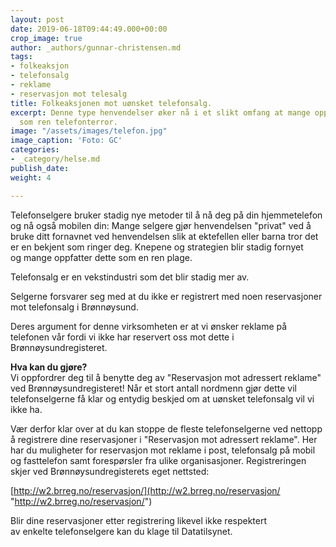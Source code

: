 ```yaml
---
layout: post
date: 2019-06-18T09:44:49.000+00:00
crop_image: true
author: _authors/gunnar-christensen.md
tags:
- folkeaksjon
- telefonsalg
- reklame
- reservasjon mot telesalg
title: Folkeaksjonen mot uønsket telefonsalg.
excerpt: Denne type henvendelser øker nå i et slikt omfang at mange oppfatter dette
  som ren telefonterror.
image: "/assets/images/telefon.jpg"
image_caption: 'Foto: GC'
categories:
- _category/helse.md
publish_date: 
weight: 4

---
```

Telefonselgere bruker stadig nye metoder til å nå deg på din hjemmetelefon og nå også mobilen din: Mange selgere gjør henvendelsen "privat" ved å bruke ditt fornavnet ved henvendelsen slik at ektefellen eller barna tror det er en bekjent som ringer deg. Knepene og strategien blir stadig fornyet  
og mange oppfatter dette som en ren plage.

Telefonsalg er en vekstindustri som det blir stadig mer av.

Selgerne forsvarer seg med at du ikke er registrert med noen reservasjoner mot telefonsalg i Brønnøysund.

Deres argument for denne virksomheten er at vi ønsker reklame på telefonen vår fordi vi ikke har reservert oss mot dette i Brønnøysundregisteret.

**Hva kan du gjøre?**  
Vi oppfordrer deg til å benytte deg av "Reservasjon mot adressert reklame" ved Brønnøysundregisteret! Når et stort antall nordmenn gjør dette vil telefonselgerne få klar og entydig beskjed om at uønsket telefonsalg vil vi ikke ha.

Vær derfor klar over at du kan stoppe de fleste telefonselgerne ved nettopp å registrere dine reservasjoner i "Reservasjon mot adressert reklame". Her har du muligheter for reservasjon mot reklame i post, telefonsalg på mobil og fasttelefon samt forespørsler fra ulike organisasjoner. Registreringen skjer ved Brønnøysundregisterets eget nettsted:

[http://w2.brreg.no/reservasjon/](http://w2.brreg.no/reservasjon/ "http://w2.brreg.no/reservasjon/")

Blir dine reservasjoner etter registrering likevel ikke respektert  
av enkelte telefonselgere kan du klage til Datatilsynet.